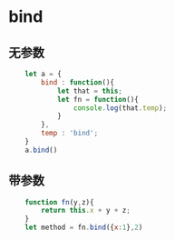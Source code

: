 # bind

## 无参数

```javascript
    let a = {
        bind : function(){
            let that = this;
            let fn = function(){
                console.log(that.temp);
            }
        },
        temp : 'bind';
    }
    a.bind()
```

## 带参数

```javascript
    function fn(y,z){
        return this.x + y + z;
    }
    let method = fn.bind({x:1},2)

```